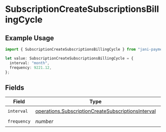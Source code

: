 # SubscriptionCreateSubscriptionsBillingCycle

## Example Usage

```typescript
import { SubscriptionCreateSubscriptionsBillingCycle } from "jani-payments/models/operations";

let value: SubscriptionCreateSubscriptionsBillingCycle = {
  interval: "month",
  frequency: 9221.12,
};
```

## Fields

| Field                                                                                                                    | Type                                                                                                                     | Required                                                                                                                 | Description                                                                                                              |
| ------------------------------------------------------------------------------------------------------------------------ | ------------------------------------------------------------------------------------------------------------------------ | ------------------------------------------------------------------------------------------------------------------------ | ------------------------------------------------------------------------------------------------------------------------ |
| `interval`                                                                                                               | [operations.SubscriptionCreateSubscriptionsInterval](../../models/operations/subscriptioncreatesubscriptionsinterval.md) | :heavy_check_mark:                                                                                                       | N/A                                                                                                                      |
| `frequency`                                                                                                              | *number*                                                                                                                 | :heavy_check_mark:                                                                                                       | N/A                                                                                                                      |